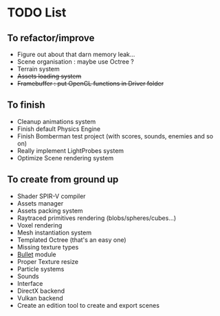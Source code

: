 # TODO List
## To refactor/improve
 - Figure out about that darn memory leak...
 - Scene organisation : maybe use Octree ?
 - Terrain system
 - <s>Assets loading system</s>
 - <s>Framebuffer : put OpenGL functions in Driver folder</s>

## To finish
 - Cleanup animations system
 - Finish default Physics Engine
 - Finish Bomberman test project (with scores, sounds, enemies and so on)
 - Really implement LightProbes system
 - Optimize Scene rendering system

## To create from ground up
 - Shader SPIR-V compiler
 - Assets manager
 - Assets packing system
 - Raytraced primitives rendering (blobs/spheres/cubes...)
 - Voxel rendering
 - Mesh instantiation system
 - Templated Octree (that's an easy one)
 - Missing texture types
 - [Bullet][1] module
 - Proper Texture resize 
 - Particle systems
 - Sounds
 - Interface
 - DirectX backend
 - Vulkan backend
 - Create an edition tool to create and export scenes

[1]: https://github.com/bulletphysics/bullet3
